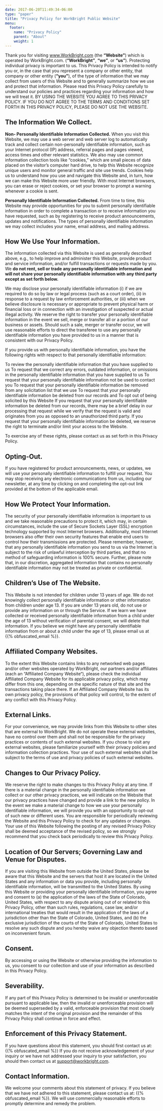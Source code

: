 ```yaml
---
date: 2017-06-20T11:49:34-06:00
type: "paper"
title: "Privacy Policy for WorkBright Public Website"
menu:
  footer:
    name: "Privacy Policy"
    parent: "About"
    weight: 1
---
```


Thank you for visiting www.WorkBright.com (the **“Website”**) which is operated by WorkBright.com. (**“WorkBright”**, **“we”**, or **“us”**). Protecting individual privacy is important to us. This Privacy Policy is intended to notify you or, in the case that you represent a company or other entity, that company or other entity (**“you”**), of the type of information that we may collect from users of this Website and to generally summarize how we use and protect that information. Please read this Privacy Policy carefully to understand our policies and practices regarding your information and how we will treat it. BY USING THE WEBSITE YOU AGREE TO THIS PRIVACY POLICY. IF YOU DO NOT AGREE TO THE TERMS AND CONDITIONS SET FORTH IN THIS PRIVACY POLICY, PLEASE DO NOT USE THE WEBSITE.

## The Information We Collect.

__Non- Personally Identifiable Information Collected.__ When you visit this Website, we may use a web server and web server log to automatically track and collect certain non-personally identifiable information, such as your Internet protocol (IP) address, referral pages and pages viewed, access times and other relevant statistics. We also may use common information collection tools like “cookies,” which are small pieces of data placed on the visitor’s computer hard drive, to help this Website recognize unique users and monitor general traffic and site use trends. Cookies help us to understand how you use and navigate this Website and, in turn, how we can make this Website more user friendly. With most Internet browsers, you can erase or reject cookies, or set your browser to prompt a warning whenever a cookie is sent.

__Personally Identifiable Information Collected.__ From time to time, this Website may provide opportunities for you to submit personally identifiable information in order to complete a transaction or to receive information you have requested, such as by registering to receive product announcements, updates and notifications. The types of personally identifiable information we may collect includes your name, email address, and mailing address.

## How We Use Your Information.

The information collected via this Website is used as generally described above, e.g., to help improve and administer this Website, provide product and service information, and/or fulfill transactions or requests made by you. We **do not rent, sell or trade any personally identifiable information and will not share your personally identifiable information with any third party except as set forth below.**

We may disclose your personally identifiable information (i) if we are required to do so by law or legal process (such as a court order), (ii) in response to a request by law enforcement authorities, or (iii) when we believe disclosure is necessary or appropriate to prevent physical harm or financial loss or in connection with an investigation of suspected or actual illegal activity. We reserve the right to transfer your personally identifiable information in the event we sell, merge or transfer all or a portion of our business or assets. Should such a sale, merger or transfer occur, we will use reasonable efforts to direct the transferee to use any personally identifiable information you have provided to us in a manner that is consistent with our Privacy Policy.

If you provide us with personally identifiable information, you have the following rights with respect to that personally identifiable information:

To review the personally identifiable information that you have supplied to us
To request that we correct any errors, outdated information, or omissions in the personally identifiable information that you have supplied to us
To request that your personally identifiable information not be used to contact you
To request that your personally identifiable information be removed from any solicitation list that we use
To request that your personally identifiable information be deleted from our records and
To opt out of being solicited by this Website
If you request that your personally identifiable information be deleted from our records, there may be a brief delay in our processing that request while we verify that the request is valid and originates from you as opposed to an unauthorized third party. If you request that your personally identifiable information be deleted, we reserve the right to terminate and/or limit your access to the Website.

To exercise any of these rights, please contact us as set forth in this Privacy Policy.

## Opting-Out.

If you have registered for product announcements, news, or updates, we will use your personally identifiable information to fulfill your request. You may stop receiving any electronic communications from us, including our newsletter, at any time by clicking on and completing the opt-out link provided at the bottom of the applicable email.

## How We Protect Your Information.

The security of your personally identifiable information is important to us and we take reasonable precautions to protect it, which may, in certain circumstances, include the use of Secure Sockets Layer (SSL) encryption technology supported by most Internet browsers. Additionally, most Internet browsers also offer their own security features that enable end users to control how their transmissions are protected. Please remember, however, that any personally identifiable information you send to us via the Internet is subject to the risk of unlawful interception by third parties, and that no method of safeguarding information is 100% secure. Further, please note that, in our discretion, aggregated information that contains no personally identifiable information may not be treated as private or confidential.

## Children’s Use of The Website.

This Website is not intended for children under 13 years of age. We do not knowingly collect personally identifiable information or other information from children under age 13. If you are under 13 years old, do not use or provide any information on or through the Service. If we learn we have collected or received personally identifiable information from a child under the age of 13 without verification of parental consent, we will delete that information. If you believe we might have any personally identifiable information from or about a child under the age of 13, please email us at {{% obfuscated_email %}}.

## Affiliated Company Websites.

To the extent this Website contains links to any networked web pages and/or other websites operated by WorkBright, our partners and/or affiliates (each an “Affiliated Company Website“), please check the individual Affiliated Company Website for its applicable privacy policy, which may differ from this one, depending on the specific nature of that site and the transactions taking place there. If an Affiliated Company Website has its own privacy policy, the provisions of that policy will control, to the extent of any conflict with this Privacy Policy.

## External Links.

For your convenience, we may provide links from this Website to other sites that are external to WorkBright. We do not operate these external websites, have no control over them and shall not be responsible for the privacy practices or contents of such external websites. If you chose to visit any external websites, please familiarize yourself with their privacy policies and information collection practices. Your use of such external websites shall be subject to the terms of use and privacy policies of such external websites.

## Changes to Our Privacy Policy.

We reserve the right to make changes to this Privacy Policy at any time. If there is a material change in the personally identifiable information we collect or our other privacy practices, we will indicate on the Website that our privacy practices have changed and provide a link to the new policy. In the event we make a material change to how we use your personally identifiable information, we will provide you with an opportunity to opt-out of such new or different uses. You are responsible for periodically reviewing the Website and this Privacy Policy to check for any updates or changes. Your use of this Website following the posting of any revised Privacy Policy shall be deemed acceptance of the revised policy, so we strongly recommend that you check back periodically to review this Privacy Policy.

## Location of Our Servers; Governing Law and Venue for Disputes.

If you are visiting this Website from outside the United States, please be aware that this Website and the servers that host it are located in the United States and any information or data you provide, including personally identifiable information, will be transmitted to the United States. By using this Website or providing your personally identifiable information, you agree and consent to (a) the application of the laws of the State of Colorado, United States, with respect to any dispute arising out of or related to this Privacy Policy, other than such rules, regulations, case law, and/or international treaties that would result in the application of the laws of a jurisdiction other than the State of Colorado, United States, and (b) the exclusive jurisdiction of the courts of the State of Colorado, United States to resolve any such dispute and you hereby waive any objection thereto based on inconvenient forum.

## Consent.

By accessing or using the Website or otherwise providing the information to us, you consent to our collection and use of your information as described in this Privacy Policy.

## Severability.

If any part of this Privacy Policy is determined to be invalid or unenforceable pursuant to applicable law, then the invalid or unenforceable provision will be deemed superseded by a valid, enforceable provision that most closely matches the intent of the original provision and the remainder of this Privacy Policy shall continue in force and effect.

## Enforcement of this Privacy Statement.

If you have questions about this statement, you should first contact us at: {{% obfuscated_email %}} If you do not receive acknowledgement of your inquiry or we have not addressed your inquiry to your satisfaction, you should then contact us at support@workbright.com.

## Contact Information.

We welcome your comments about this statement of privacy. If you believe that we have not adhered to this statement, please contact us at: {{% obfuscated_email %}}. We will use commercially reasonable efforts to promptly determine and remedy the problem.